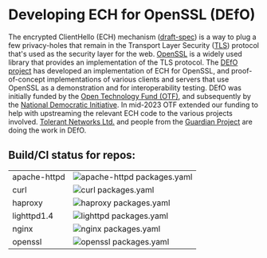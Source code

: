 # Developing ECH for OpenSSL (DEfO)

<p> The encrypted ClientHello (ECH) mechanism 
(<a href="https://tools.ietf.org/html/draft-ietf-tls-esni">draft-spec</a>) is a
way to plug a few privacy-holes that remain in the Transport Layer Security 
(<a href="https://tools.ietf.org/html/rfc8446">TLS</a>) protocol that's used as
the security layer for the web. <a href="https://openssl.org/">OpenSSL</a> is a
widely used library that provides an implementation of the TLS protocol.  The
<a href="https://defo.ie">DEfO project</a> has developed an implementation of
ECH for OpenSSL, and proof-of-concept implementations of various clients and servers that use OpenSSL as a
demonstration and for interoperability testing.  DEfO was initially funded by
the <a href="https://www.opentech.fund/">Open Technology Fund (OTF)</a>, and
subsequently by the <a href="https://www.ndi.org/">National Democratic
Initiative</a>. In mid-2023 OTF extended our funding to help with upstreaming
the relevant ECH code to the various projects involved.
<a href="https://tolerantnetworks.com/">Tolerant Networks
Ltd.</a> and people from the <a href="https://guardianproject.info/">Guardian
Project</a> are doing the work in DEfO. </p>

## Build/CI status for repos:

|  |  |
|--|--|
| apache-httpd | ![apache-httpd packages.yaml](https://github.com/defo-project/apache-httpd/actions/workflows/packages.yaml/badge.svg) |
| curl | ![curl packages.yaml](https://github.com/defo-project/curl/actions/workflows/packages.yaml/badge.svg) |
| haproxy | ![haproxy packages.yaml](https://github.com/defo-project/haproxy/actions/workflows/packages.yaml/badge.svg) |
| lighttpd1.4 | ![lighttpd packages.yaml](https://github.com/defo-project/lighttpd1.4/actions/workflows/packages.yaml/badge.svg) |
| nginx | ![nginx packages.yaml](https://github.com/defo-project/nginx/actions/workflows/packages.yaml/badge.svg) |
| openssl | ![openssl packages.yaml](https://github.com/defo-project/openssl/actions/workflows/packages.yaml/badge.svg) |

